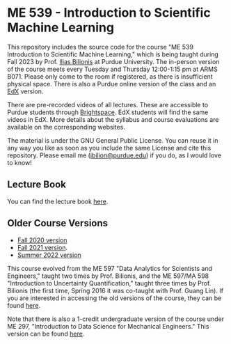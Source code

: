 # ME 539 -  Introduction to Scientific Machine Learning

This repository includes the source code for the course "ME 539 Introduction to Scientific Machine Learning," which is being taught during Fall 2023 by Prof. [Ilias Bilionis](https://www.predictivesciencelab.org) at Purdue University.
The in-person version of the course meets every Tuesday and Thursday 12:00-1:15 pm at ARMS B071.
Please only come to the room if registered, as there is insufficient physical space.
There is also a Purdue online version of the class and an [EdX](https://courses.edx.org/courses/course-v1:PurdueX+ME597x+2T2020/course/) version.

There are pre-recorded videos of all lectures.
These are accessible to Purdue students through [Brightspace](https://purdue.brightspace.com/d2l/login).
EdX students will find the same videos in EdX.
More details about the syllabus and course evaluations are available on the corresponding websites.

The material is under the GNU General Public License. You can reuse it in any way you like as soon as you include the same License and cite this repository. Please email me (ibilion@purdue.edu) if you do, as I would love to know!

## Lecture Book

You can find the lecture book [here](https://predictivesciencelab.github.io/data-analytics-se/index.html).

## Older Course Versions

+ [Fall 2020 version](https://github.com/PredictiveScienceLab/data-analytics-se/tree/fall2020)
+ [Fall 2021 version](https://github.com/PredictiveScienceLab/data-analytics-se/tree/fall2021).
+ [Summer 2022 version](https://github.com/PredictiveScienceLab/data-analytics-se/tree/summer2022)

This course evolved from the ME 597 "Data Analytics for Scientists and Engineers," taught two times by Prof. Bilionis, and the ME 597/MA 598 "Introduction to Uncertainty Quantification," taught three times by Prof. Bilionis (the first time, Spring 2016 it was co-taught with Prof. Guang Lin).
If you are interested in accessing the old versions of the course, they can be found [here](https://github.com/PredictiveScienceLab/uq-course).

Note that there is also a 1-credit undergraduate version of the course under ME 297, "Introduction to Data Science for Mechanical Engineers." This version can be found [here](https://github.com/PurdueMechanicalEngineering/me-297-intro-to-data-science).